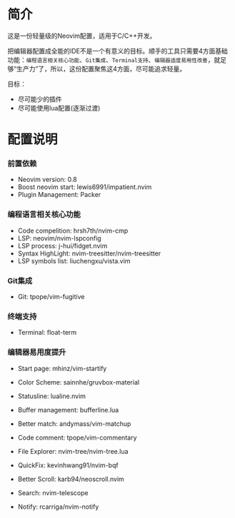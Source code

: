 # 简介

这是一份轻量级的Neovim配置，适用于C/C++开发。

把编辑器配置成全能的IDE不是一个有意义的目标。顺手的工具只需要4方面基础功能：`编程语言相关核心功能`、`Git集成`、`Terminal支持`、`编辑器适度易用性改善`，就足够“生产力”了，所以，这份配置聚焦这4方面，尽可能追求轻量。

目标：
* 尽可能少的插件
* 尽可能使用lua配置(逐渐过渡)


# 配置说明
### 前置依赖
+ Neovim version: 0.8
+ Boost neovim start: lewis6991/impatient.nvim
+ Plugin Management: Packer

### 编程语言相关核心功能

+ Code compelition: hrsh7th/nvim-cmp
+ LSP: neovim/nvim-lspconfig
+ LSP process: j-hui/fidget.nvim
+ Syntax HighLight: nvim-treesitter/nvim-treesitter
+ LSP symbols list: liuchengxu/vista.vim

### Git集成
+ Git: tpope/vim-fugitive

### 终端支持
+ Terminal: float-term

### 编辑器易用度提升
+ Start page: mhinz/vim-startify
+ Color Scheme: sainnhe/gruvbox-material
+ Statusline: lualine.nvim
+ Buffer management: bufferline.lua
+ Better match: andymass/vim-matchup
+ Code comment: tpope/vim-commentary

+ File Explorer: nvim-tree/nvim-tree.lua
+ QuickFix: kevinhwang91/nvim-bqf
+ Better Scroll: karb94/neoscroll.nvim
+ Search: nvim-telescope
+ Notify: rcarriga/nvim-notify



